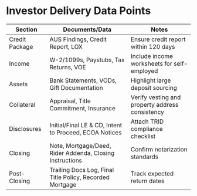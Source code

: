 <!-- Powered by BMAD™ Core -->

# Investor Delivery Data Points

| Section        | Documents/Data                                           | Notes                                           |
| -------------- | -------------------------------------------------------- | ----------------------------------------------- |
| Credit Package | AUS Findings, Credit Report, LOX                         | Ensure credit report within 120 days            |
| Income         | W-2/1099s, Paystubs, Tax Returns, VOE                    | Include income worksheets for self-employed     |
| Assets         | Bank Statements, VODs, Gift Documentation                | Highlight large deposit sourcing                |
| Collateral     | Appraisal, Title Commitment, Insurance                   | Verify vesting and property address consistency |
| Disclosures    | Initial/Final LE & CD, Intent to Proceed, ECOA Notices   | Attach TRID compliance checklist                |
| Closing        | Note, Mortgage/Deed, Rider Addenda, Closing Instructions | Confirm notarization standards                  |
| Post-Closing   | Trailing Docs Log, Final Title Policy, Recorded Mortgage | Track expected return dates                     |
